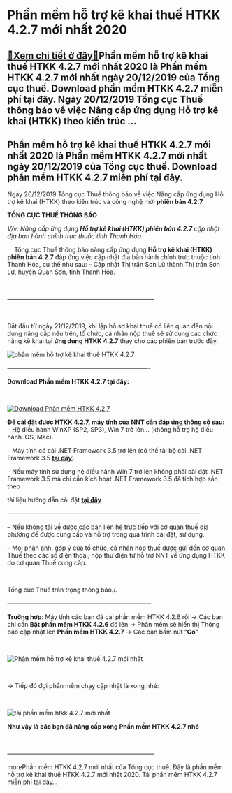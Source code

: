 Phần mềm hỗ trợ kê khai thuế HTKK 4.2.7 mới nhất 2020
=====================================================

[:gift:Xem chi tiết ở đây:gift:](https://hddtvn.com/phan-mem-ho-tro-ke-khai-thue-htkk-4-2-7-moi-nhat-2020/)Phần mềm hỗ trợ kê khai thuế HTKK 4.2.7 mới nhất 2020 là Phần mềm HTKK 4.2.7 mới nhất ngày 20/12/2019 của Tổng cục thuế. Download phần mềm HTKK 4.2.7 miễn phí tại đây. Ngày 20/12/2019 Tổng cục Thuế thông báo về việc Nâng cấp ứng dụng Hỗ trợ kê khai (HTKK) theo kiến trúc …
--------------------------------------------------------------------------------------------------------------------------------------------------------------------------------------------------------------------------------------------------------------------------------



Phần mềm hỗ trợ kê khai thuế HTKK 4.2.7 mới nhất 2020 là Phần mềm HTKK 4.2.7 mới nhất ngày 20/12/2019 của Tổng cục thuế. Download phần mềm HTKK 4.2.7 miễn phí tại đây.
-------------------------------------------------------------------------------------------------------------------------------------------------------------------------


Ngày 20/12/2019 Tổng cục Thuế thông báo về việc Nâng cấp ứng dụng Hỗ trợ kê khai (HTKK) theo kiến trúc và công nghệ mới **phiên bản 4.2.7**



**TỔNG CỤC THUẾ THÔNG BÁO**

*V/v: Nâng cấp ứng dụng **Hỗ trợ kê khai (HTKK) phiên bản 4.2.7** cập nhật địa bàn hành chỉnh trực thuộc tỉnh Thanh Hóa*

  

    Tổng cục Thuế thông báo nâng cấp ứng dụng **Hỗ trợ kê khai (HTKK) phiên bản 4.2.7** đáp ứng việc cập nhật địa bàn hành chính trực thuộc tỉnh Thanh Hóa, cụ thể như sau:
 – Cập nhật Thị trấn Sơn Lữ thành Thị trấn Sơn Lư, huyện Quan Sơn, tỉnh Thanh Hóa.

  

  

————————————————————————

  

Bắt đầu từ ngày 21/12/2019, khi lập hồ sơ khai thuế có liên quan đến nội dung nâng cấp nêu trên, tổ chức, cá nhân nộp thuế sẽ sử dụng các chức năng kê khai tại **ứng dụng HTKK 4.2.7** thay cho các phiên bản trước đây.

  

![phần mềm hỗ trợ kê khai thuế HTKK 4.2.7](https://hddtvn.com/wp-content/uploads/2021/01/phan-mem-ho-ke-khai-thue-HTKK-4_2_7.png "phần mềm hỗ trợ kê khai thuế HTKK 4.2.7")

  

———————————————————————-


**Download Phần mềm HTKK 4.2.7 tại đây:**  

  

[![Download Phần mềm HTKK 4.2.7](https://hddtvn.com/wp-content/uploads/2021/01/tai-xuong.png "Download Phần mềm HTKK 4.2.7")](https://www.fshare.vn/file/E6BUZ5IVJUE4 "Download Phần mềm HTKK 4.2.7")


**Để cài đặt được HTKK 4.2.7, máy tính của NNT cần đáp ứng thông số sau:**
– Hệ điều hành WinXP (SP2, SP3), Win 7 trở lên… (không hỗ trợ hệ điều hành iOS, Mac).


– Máy tính có cài .NET Framework 3.5 trở lên (có thể tải bộ cài .NET Framework 3.5 **[tại đây](https://www.fshare.vn/file/F4X6R3TJZ5FH "tải NET Frameword 3.5")**).


 – Nếu máy tính sử dụng hệ điều hành Win 7 trở lên không phải cài đặt .NET Framework 3.5 mà chỉ cần kích hoạt .NET Framework 3.5 đã tích hợp sẵn theo 

tài liệu hướng dẫn cài đặt **[tại đây](http://www.gdt.gov.vn/wps/wcm/connect/ee2414f2-f093-4eb7-91bf-7df936c36444/HD+cai+dat+HTKK+4.0.pdf?MOD=AJPERES&CACHEID=ROOTWORKSPACEee2414f2-f093-4eb7-91bf-7df936c36444 "hướng dẫn cài đặt htkk 4.0")**

  

 ———————————————————————————————–

– Nếu không tải về được các bạn liên hệ trực tiếp với cơ quan thuế địa phương để được cung cấp và hỗ trợ trong quá trình cài đặt, sử dụng.


– Mọi phản ánh, góp ý của tổ chức, cá nhân nộp thuế được gửi đến cơ quan Thuế theo các số điện thoại, hộp thư điện tử hỗ trợ NNT về ứng dụng HTKK do cơ quan Thuế cung cấp.  

 



Tổng cục Thuế trân trọng thông báo./.

  

———————————————————————–

  

**Trường hợp**: Máy tính các bạn đã cài phần mềm HTKK 4.2.6 rồi -> Các bạn chỉ cần **Bật phần mềm HTKK 4.2.6** đó lên -> Phần mềm sẽ hiển thị Thông báo cập nhật lên **Phần mềm HTKK 4.2.7** -> Các bạn bấm nút “**Có**“  

  

![Phần mềm hỗ trợ kê khai thuế 4.2.7 mới nhất](https://hddtvn.com/wp-content/uploads/2021/01/phan-mem-ho-tro-ke-khai-thue-4_2_7-moi-nhat.png "Phần mềm hỗ trợ kê khai thuế 4.2.7 mới nhất")  

  

-> Tiếp đó đợi phần mềm chạy cập nhật là xong nhé:  

  

![tải phần mềm htkk 4.2.7 mới nhất](https://hddtvn.com/wp-content/uploads/2021/01/tai-phan-mem-htkk-4-2_7-moi-nhat.png "tải phần mềm htkk 4.2.7 mới nhất")

**Như vậy là các bạn đã nâng cấp xong Phần mềm HTKK 4.2.7 nhé**

  

————————————————————————

morePhần mềm HTKK 4.2.7 mới nhất của Tổng cục thuế. Đây là phần mềm hỗ trợ kê khai thuế HTKK 4.2.7 mới nhất 2020. Tải phần mềm HTKK 4.2.7 miễn phí tại đây…

